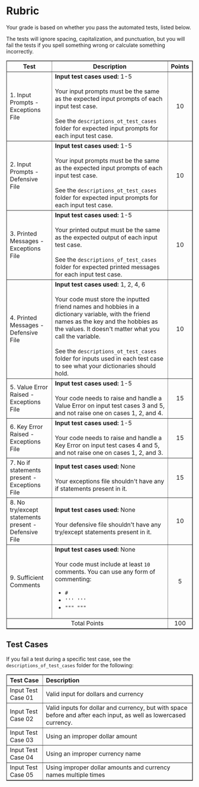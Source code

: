 # Rubric
Your grade is based on whether you pass the automated tests, listed below.

The tests will ignore spacing, capitalization, and punctuation, but you will fail the tests if you spell something wrong or calculate something incorrectly.



<table border="1" style="width: 100%; text-align: center;">
<thead>
    <tr>
        <th style="text-align: center;">Test</th>
        <th style="text-align: center;">Description</th>
        <th style="text-align: center;">Points</th>
    </tr>
</thead>
<tbody>
    <tr style="text-align: left">
        <td>1. Input Prompts - Exceptions File</td>
        <td>
        <b>Input test cases used:</b> 1-5<br><br>
        Your input prompts must be the same as the expected input prompts of each input test case. 
        <br>
        <br>
        See the <code>descriptions_ot_test_cases</code> folder for expected input prompts for each input test case.
        </td> 
        <td style="text-align: center">10</td>
    </tr>
    <tr style="text-align: left">
        <td>2. Input Prompts - Defensive File</td>
        <td>
        <b>Input test cases used:</b> 1-5<br><br>
        Your input prompts must be the same as the expected input prompts of each input test case. 
        <br>
        <br>
        See the <code>descriptions_ot_test_cases</code> folder for expected input prompts for each input test case.
        </td> 
        <td style="text-align: center">10</td>
    </tr>
    <tr style="text-align: left">
        <td>3. Printed Messages - Exceptions File</td>
        <td>
        <b>Input test cases used:</b> 1-5<br><br>
        Your printed output must be the same as the expected output of each input test case.
        <br>
        <br>
        See the <code>descriptions_of_test_cases</code> folder for expected printed messages for each input test case.       
        </td>
        <td style="text-align: center">10</td>
    </tr>
        <tr style="text-align: left">
        <td>4. Printed Messages - Defensive File</td>
        <td>
        <b>Input test cases used:</b> 1, 2, 4, 6<br><br>
        Your code must store the inputted friend names and hobbies in a dictionary variable, with the friend names as the key and the hobbies as the values. It doesn't matter what you call the variable.
        <br>
        <br>
        See the <code>descriptions_ot_test_cases</code> folder for inputs used in each test case to see what your dictionaries should hold.    
        </td>
        <td style="text-align: center">10</td>
    </tr>
    <tr style="text-align: left">
      <td>5. Value Error Raised - Exceptions File</td>
        <td>
        <b>Input test cases used:</b> 1-5<br><br>
        Your code needs to raise and handle a Value Error on input test cases 3 and 5, and not raise one on cases 1, 2, and 4.  
        </td>
        <td style="text-align: center">15</td>
    </tr>
    <tr style="text-align: left">
    <td>6. Key Error Raised - Exceptions File</td>
        <td>
        <b>Input test cases used:</b> 1-5<br><br>
        Your code needs to raise and handle a Key Error on input test cases 4 and 5, and not raise one on cases 1, 2, and 3.  
        </td>
        <td style="text-align: center">15</td>
    </tr>
    <tr style="text-align: left">
    <td>7. No if statements present - Exceptions File</td>
        <td>
        <b>Input test cases used:</b> None <br><br>
        Your exceptions file shouldn't have any if statements present in it. 
        </td>
        <td style="text-align: center">15</td>
    </tr>
    <tr style="text-align: left">
    <td>8. No try/except statements present - Defensive File</td>
        <td>
        <b>Input test cases used:</b> None <br><br>
        Your defensive file shouldn't have any try/except statements present in it. 
        </td>
        <td style="text-align: center">10</td>
    </tr>
    <tr style="text-align: left">
        <td>9. Sufficient Comments </td>
        <td>
        <b>Input test cases used:</b> None<br><br>
        Your code must include at least <code>10</code> comments. You can use any form of commenting:
        <ul>
          <li><code>#</code></li> 
          <li><code>''' '''</code></li>
          <li><code>""" """</code></li>
        </ul>
        </td>
        <td style="text-align: center">5</td>
    </tr>
    <tr>
        <td colspan="2">Total Points</td>
        <td>100</td>
  </tr>
</tbody>
</table>

## Test Cases
If you fail a test during a specific test case, see the `descriptions_of_test_cases` folder for the following:
<table border="1" style="width: 100%; text-align: left;">
  <tr>
    <th>Test Case</th>
    <th>Description</th>
  </tr>
  <tr>
    <td>Input Test Case 01</td>
    <td>Valid input for dollars and currency</td>
  </tr>
  <tr>
    <td>Input Test Case 02</td>
    <td>Valid inputs for dollar and currency, but with space before and after each input, as well as lowercased currency.</td>
  </tr>
  <tr>
    <td>Input Test Case 03</td>
    <td>Using an improper dollar amount</td>
  </tr>
  <tr>
    <td>Input Test Case 04</td>
    <td>Using an improper currency name</td>
  </tr>
  <tr>
    <td>Input Test Case 05</td>
    <td>Using improper dollar amounts and currency names multiple times</td>
  </tr>
</table>